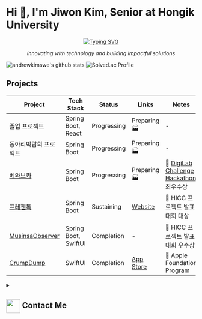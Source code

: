 # Hi 👋, I'm Jiwon Kim, Senior at Hongik University

<p align="center">
  <a href="https://github.com/DenverCoder1/readme-typing-svg">
    <img src="https://readme-typing-svg.demolab.com/?lines=Passionate%20about%20New%20Business&font=Fira%20Code&center=true&width=440&height=45&color=0078FF&vCenter=true&pause=1000&size=22" alt="Typing SVG" />
  </a>
</p>
<p align="center"><i>Innovating with technology and building impactful solutions</i></p>

![andrewkimswe's github stats](https://github-readme-stats.vercel.app/api?username=andrewkimswe&show_icons=true&theme=radical)
![Solved.ac Profile](http://mazassumnida.wtf/api/v2/generate_badge?boj=foundationprogram)

## Projects

| Project        | Tech Stack                | Status                                   | Links                                                                                  | Notes |
|----------------|---------------------------|------------------------------------------|---------------------------------------------------------------------------------------|-------|
| 졸업 프로젝트      | Spring Boot, React               | Progressing                               | Preparing 🏭 | - |
| 동아리박람회 프로젝트      | Spring Boot               | Progressing                               | Preparing 🏭 | - |
| [베와보카](https://github.com/DigiLabChallengeHackathon)       | Spring Boot               | Progressing                               | Preparing 🏭 | 🥈 [DigiLab Challenge Hackathon](https://digilab-hackathon.com/) 최우수상 |
| [프레젠톡](https://github.com/HongikComputerClub)       | Spring Boot               | Sustaining                               | [Website](https://presentalk.store/)  | 🥇 HICC 프로젝트 발표대회 대상 |
| [MusinsaObserver](https://github.com/MusinsaObserver) | Spring Boot, SwiftUI     | Completion  | - | 🥉 HICC 프로젝트 발표대회 우수상 |
| [CrumpDump](https://github.com/AppleFoundationProgram)      | SwiftUI                  | Completion                                 | [App Store](https://apps.apple.com/kr/app/crumpdump/id6737130375) | 🍏 Apple Foundation Program |


<details>
  <summary><h2> <img align="center" src="https://github.com/andrewkimswe/andrewkimswe/blob/main/icons/Contact.gif" width="37"/> Contact Me</h2></summary>
  <p><i>You can reach out to me via:</i></p>
  <p>
    📫 <strong>andrewkimswe@gmail.com</strong>
    <br>
    <a href="https://www.linkedin.com/in/jiwon-kim-867334285/" target="blank"><img align="center" src="https://raw.githubusercontent.com/rahuldkjain/github-profile-readme-generator/master/src/images/icons/Social/linked-in-alt.svg" alt="jiwon kim" height="30" width="40" /></a>
  </p>
</details>
